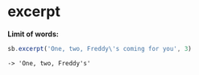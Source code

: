 # excerpt

**Limit of words:**

```javascript
sb.excerpt('One, two, Freddy\'s coming for you', 3)
```

```text
-> 'One, two, Freddy's'
```

